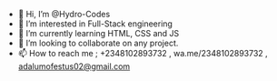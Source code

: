 - 👋 Hi, I’m @Hydro-Codes
- 👀 I’m interested in Full-Stack engineering
- 🌱 I’m currently learning HTML, CSS and JS
- 💞️ I’m looking to collaborate on any project.
- 📫 How to reach me ; +2348102893732 , wa.me/2348102893732 , adalumofestus02@gmail.com 

<!---
Hydro-Codes/Hydro-Codes is a ✨ special ✨ repository because its `README.md` (this file) appears on your GitHub profile.
You can click the Preview link to take a look at your changes.
--->

